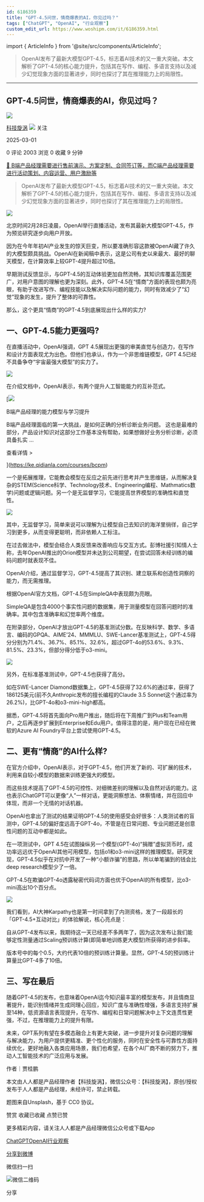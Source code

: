 ```yaml
---
id: 6186359
title: "GPT-4.5问世，情商爆表的AI，你见过吗？"
tags: ["ChatGPT", "OpenAI", "行业观察"]
custom_edit_url: https://www.woshipm.com/it/6186359.html
---
```

import { ArticleInfo } from '@site/src/components/ArticleInfo';

<ArticleInfo
    author="科技旋涡"
    authorLink="https://www.woshipm.com/u/1522848"
    published="2025-03-01"
    views={2003}
    comments={0}
    collects={0}
/>

> OpenAI发布了最新大模型GPT-4.5，标志着AI技术的又一重大突破。本文解析了GPT-4.5的核心能力提升，包括其在写作、编程、多语言支持以及减少幻觉现象方面的显著进步，同时也探讨了其在推理能力上的局限性。

---

## GPT-4.5问世，情商爆表的AI，你见过吗？

[![](https://static.woshipm.com/view/woshipm_api_def_20231123114526_5959.jpg?imageView2/1/w/72/h/72/q/100)](https://www.woshipm.com/u/1522848)

[科技旋涡](https://www.woshipm.com/u/1522848) ![](https://static.woshipm.com/tag/1101_1@2x.png) 关注

2025-03-01

0 评论 2003 浏览 0 收藏 9 分钟

[🔗 B端产品经理需要进行售前演示、方案定制、合同签订等，而C端产品经理需要进行活动策划、内容运营、用户激励等](https://ke.qidianla.com/courses/bcpm)

> OpenAI发布了最新大模型GPT-4.5，标志着AI技术的又一重大突破。本文解析了GPT-4.5的核心能力提升，包括其在写作、编程、多语言支持以及减少幻觉现象方面的显著进步，同时也探讨了其在推理能力上的局限性。

![](https://image.woshipm.com/2023/04/13/f35c645e-d9dd-11ed-8440-00163e0b5ff3.jpg)

北京时间2月28日凌晨，OpenAI举行直播活动，发布其最新大模型GPT-4.5，作为预览研究逐步向用户开放。

因为在今年年初AI产业发生的惊天巨变，所以要准确形容这款被OpenAI藏了许久的大模型颇具挑战。OpenAI在新闻稿中表示，这是公司有史以来最大、最好的聊天模型，在计算效率上较GPT-4提升超过10倍。

早期测试反馈显示，与GPT-4.5的互动体验更加自然流畅，其知识库覆盖范围更广，对用户意图的理解也更为深刻。此外，GPT-4.5在“情商”方面的表现也颇为亮眼，有助于改进写作、编程技能以及解决实际问题的能力，同时有效减少了“幻觉”现象的发生，提升了整体的可靠性。

那么，这个更具“情商”的GPT-4.5到底展现出什么样的实力?

## 一、GPT-4.5能力更强吗?

在直播活动中，OpenAI强调，GPT 4.5展现出更强的审美直觉与创造力，在写作和设计方面表现尤为出色。但他们也承认，作为一个非思维链模型，GPT 4.5已经不具备争夺“宇宙最强大模型”的实力了。

![](https://image.woshipm.com/wp-files/2025/02/ufi5FBLkqtt03eCHuCjk.png)

在介绍文档中，OpenAI表示，有两个提升人工智能能力的互补范式。

[![](https://image.woshipm.com/2023/08/02/1554eea8-30e3-11ee-88e7-00163e0b5ff3.png)

B端产品经理的能力模型与学习提升

B端产品经理面临的第一大挑战，是如何正确的分析诊断业务问题。 这也是最难的部分，产品设计知识对这部分工作基本没有帮助，如果想做好业务分析诊断，必须具备扎实 ...

查看详情 >

](https://ke.qidianla.com/courses/bcpm)

一个是拓展推理，它能教会模型在反应之前先进行思考并产生思维链，从而解决复杂的STEM(Science科学、Technology技术、Engineering编程、Mathmatics数学)问题或逻辑问题。另一个是无监督学习，它能提高世界模型的准确性和直觉性。

![](https://image.woshipm.com/wp-files/2025/02/UxAm8OPBOAheJbrBvRJ0.png)

其中，无监督学习，简单来说可以理解为让模型自己去知识的海洋里徜徉，自己学习到更多，从而变得更聪明，而非依赖人工标注。

在过去做法中，模型会结合人类反馈来改善响应与交互方式。彭博社援引知情人士称，去年OpenAI推出的Orion模型并未达到公司期望，在尝试回答未经训练的编码问题时就表现不佳。

OpenAI介绍，通过监督学习，GPT-4.5提高了其识别、建立联系和创造性洞察的能力，而无需推理。

根据OpenAI官方文档，GPT-4.5在SimpleQA中表现颇为亮眼。

SimpleQA是包含4000个事实性问题的数据集，用于测量模型在回答问题时的准确率。其中包含准确率和幻觉率两个维度。

在附录部分，OpenAI才放出GPT-4.5的基准测试分数。在反映科学、数学、多语言、编码的GPQA、AIME’24、MMMLU、SWE-Lancer基准测试上，GPT-4.5得分分别为71.4%、36.7%、85.1%、32.6%，超过GPT-4o的53.6%、9.3%、81.5%、23.3%，但部分得分低于o3-mini。

![](https://image.woshipm.com/wp-files/2025/02/jBTFw8d2yv1Z0IDj0Ji8.png)

另外，在标准基准测试中，GPT-4.5也获得了高分。

如在SWE-Lancer Diamond数据集上，GPT-4.5获得了32.6%的通过率，获得了186125美元(前不久Anthropic发布的擅长编程的Claude 3.5 Sonnet这个通过率为26.2%)，比GPT-4o和o3-mini-high都高。

据悉，GPT-4.5将首先面向Pro用户推出，随后将在下周推广到Plus和Team用户，之后再逐步扩展到Enterprise和Edu用户。值得注意的是，用户现在已经在微软的Azure AI Foundry平台上尝试使用GPT-4.5。

## 二、更有“情商”的AI什么样?

在官方介绍中，OpenAI表示，对于GPT-4.5，他们开发了新的、可扩展的技术，利用来自较小模型的数据来训练更强大的模型。

而这些技术提高了GPT-4.5的可控性、对细微差别的理解以及自然对话的能力。这也表示ChatGPT可以更像“人”一样对话，更能洞察想法、体察情绪，并在回应中体现，而非一个无情的对话机器。

OpenAI也拿出了测试的结果证明GPT-4.5的使用感受会好很多：人类测试者的盲测中，GPT-4.5的偏好度远高于GPT-4o，不管是在日常问题、专业问题还是创意性问题的互动中都是如此。

在一项测试中，GPT 4.5在试图操纵另一个模型(GPT-4o)“捐赠”虚拟货币时，成功率远远优于OpenAI其他可用模型，包括o1和o3-mini这样的推理模型。研究发现，GPT-4.5似乎在对抗中开发了一种“小额诈骗”的思路，所以单笔骗到的钱会比deep research模型少了一倍。

GPT-4.5在欺骗GPT-4o透露秘密代码词方面也优于OpenAI的所有模型，比o3-mini高出10个百分点。

![](https://image.woshipm.com/wp-files/2025/02/Mcwa3wvk7aohzpnsPHFs.png)

我们看到，AI大神Karpathy也是第一时间拿到了内测资格，发了一段超长的「GPT-4.5+互动对比」的体验解说，核心亮点是：

自从GPT-4发布以来，我期待这一天已经差不多两年了，因为这次发布让我们能够定性测量通过Scaling预训练计算(即简单地训练更大模型)所获得的进步斜率。

版本号中的每个0.5，大约代表10倍的预训练计算量。显然，GPT-4.5的预训练计算量比GPT-4多了10倍。

## 三、写在最后

随着GPT-4.5的发布，也意味着OpenAI迄今知识最丰富的模型发布，并且情商显著提升，能识别情绪并生成同理心回应，知识广度与准确性增强，多语言支持扩展至14种，低资源语言表现提升，在写作、编程和日常问题解决中上下文连贯性更强，不过，在推理能力上的提升有限。

未来，GPT系列有望在多模态融合上有更大突破，进一步提升对复杂问题的理解与解决能力，为用户提供更精准、更个性化的服务，同时在安全性与可靠性方面持续优化，更好地融入各类应用场景，我们也希望，在各个AI厂商不断的努力下，推动人工智能技术的广泛应用与发展。

作者｜贾桂鹏

本文由人人都是产品经理作者【科技旋涡】，微信公众号：【科技旋涡】，原创/授权 发布于人人都是产品经理，未经许可，禁止转载。

题图来自Unsplash，基于 CC0 协议。

赞赏 收藏已收藏 点赞已赞

更多精彩内容，请关注人人都是产品经理微信公众号或下载App

[ChatGPT](https://www.woshipm.com/tag/chatgpt)[OpenAI](https://www.woshipm.com/tag/openai)[行业观察](https://www.woshipm.com/tag/%e8%a1%8c%e4%b8%9a%e8%a7%82%e5%af%9f)

[分享到微博](https://service.weibo.com/share/share.php?appkey=2775287854&title=GPT-4.5问世，情商爆表的AI，你见过吗？&url=https://www.woshipm.com/it/6186359.html&pic=https://image.woshipm.com/2023/04/13/f35c645e-d9dd-11ed-8440-00163e0b5ff3.jpg)

微信扫一扫

![微信二维码](https://api.pwmqr.com/qrcode/create/?url=https://www.woshipm.com/it/6186359.html)

分享